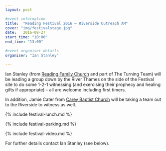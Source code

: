 ```yaml
---
layout: post

#event information
title:  "Reading Festival 2016 – Riverside Outreach AM"
cover: "img/festivalstage.jpg"
date:   2016-08-27
start_time: "10:00"
end_time: "13:00"

#event organiser details
organiser: "Ian Stanley"

---
```


Ian Stanley (from [Reading Family Church](http://www.readingfamilychurch.org.uk) and part of The Turning Team) will be leading a group down by the River Thames on the side of the Festival site to do some 1-2-1 witnessing (and exercising their prophecy and healing gifts if appropriate) – all are welcome including first timers.

In addition, Jamie Cater from [Carey Baptist Church](http://www.careybaptistchurch.org.uk) will be taking a team out to the Riverside to witness as well.

{% include festival-lunch.md %}

{% include festival-parking.md %}

{% include festival-video.md %}

For further details contact Ian Stanley (see below).
